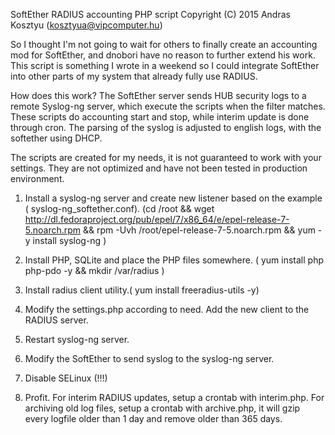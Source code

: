 SoftEther RADIUS accounting PHP script
Copyright (C) 2015 Andras Kosztyu (kosztyua@vipcomputer.hu)

So I thought I'm not going to wait for others to finally create an accounting mod for SoftEther, and dnobori have no reason to further extend his work. This script is something I wrote in a weekend so I could integrate SoftEther into other parts of my system that already fully use RADIUS.

How does this work? The SoftEther server sends HUB security logs to a remote Syslog-ng server, which execute the scripts when the filter matches. These scripts do accounting start and stop, while interim update is done through cron. The parsing of the syslog is adjusted to english logs, with the softether using DHCP. 

The scripts are created for my needs, it is not guaranteed to work with your settings. They are not optimized and have not been tested in production environment.

1. Install a syslog-ng server and create new listener based on the example ( syslog-ng_softether.conf). (cd /root && wget http://dl.fedoraproject.org/pub/epel/7/x86_64/e/epel-release-7-5.noarch.rpm && rpm -Uvh /root/epel-release-7-5.noarch.rpm && yum -y install syslog-ng )

2. Install PHP, SQLite and place the PHP files somewhere. ( yum install php php-pdo -y && mkdir /var/radius )

3. Install radius client utility.( yum install freeradius-utils -y)

4. Modify the settings.php according to need. Add the new client to the RADIUS server.

5. Restart syslog-ng server.

6. Modify the SoftEther to send syslog to the syslog-ng server.

7. Disable SELinux (!!!)

8. Profit. 
For interim RADIUS updates, setup a crontab with interim.php. 
For archiving old log files, setup a crontab with archive.php, it will gzip every logfile older than 1 day and remove older than 365 days. 


